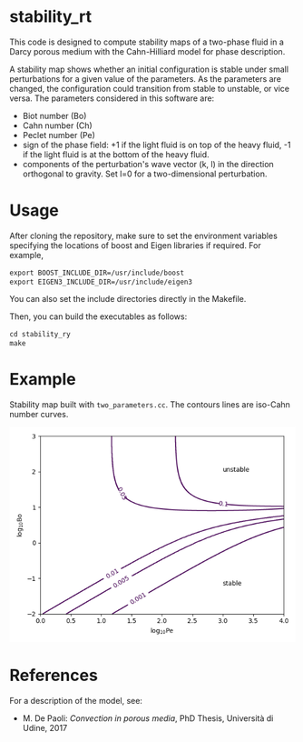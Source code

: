 # stability_rt

This code is designed to compute stability maps of a two-phase fluid in a Darcy porous medium with the Cahn-Hilliard model for phase description.

A stability map shows whether an initial configuration is stable under small perturbations for a given value of the parameters.
As the parameters are changed, the configuration could transition from stable to unstable, or vice versa.
The parameters considered in this software are:

- Biot number (Bo)
- Cahn number (Ch)
- Peclet number (Pe)
- sign of the phase field: +1 if the light fluid is on top of the heavy fluid, -1 if the light fluid is at the bottom of the heavy fluid.
- components of the perturbation's wave vector (k, l) in the direction orthogonal to gravity. Set l=0 for a two-dimensional perturbation.

# Usage

After cloning the repository, make sure to set the environment variables specifying the locations of boost and Eigen libraries if required.
For example,
```
export BOOST_INCLUDE_DIR=/usr/include/boost
export EIGEN3_INCLUDE_DIR=/usr/include/eigen3
```
You can also set the include directories directly in the Makefile.


Then, you can build the executables as follows:
```
cd stability_ry
make
```

# Example
Stability map built with `two_parameters.cc`.
The contours lines are iso-Cahn number curves.

![Stability Map](stabmap_2d.png)


# References

For a description of the model, see:

- M. De Paoli: *Convection in porous media*, PhD Thesis, Università di Udine, 2017

